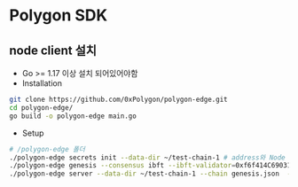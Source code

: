 # Polygon SDK

## node client 설치

- Go >= 1.17 이상 설치 되어있어야함
- Installation
```bash
git clone https://github.com/0xPolygon/polygon-edge.git
cd polygon-edge/
go build -o polygon-edge main.go
```
- Setup
```bash
# /polygon-edge 폴더
./polygon-edge secrets init --data-dir ~/test-chain-1 # address와 Node ID 확인
./polygon-edge genesis --consensus ibft --ibft-validator=0xf6f414C6903165231FB9d29D7B556226981057d5 --bootnode=/ip4/127.0.0.1/tcp/10001/p2p/16Uiu2HAkxK2heTzFzFtd2MfdzBiLfR3sJ6VzaSjr9o3ceWCwnAwE
./polygon-edge server --data-dir ~/test-chain-1 --chain genesis.json  --libp2p 0.0.0.0:1478 --nat 192.0.2.1 --seal --jsonrpc 0.0.0.0:8545
```
